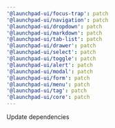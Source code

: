 ```yaml
---
'@launchpad-ui/focus-trap': patch
'@launchpad-ui/navigation': patch
'@launchpad-ui/dropdown': patch
'@launchpad-ui/markdown': patch
'@launchpad-ui/tab-list': patch
'@launchpad-ui/drawer': patch
'@launchpad-ui/select': patch
'@launchpad-ui/toggle': patch
'@launchpad-ui/alert': patch
'@launchpad-ui/modal': patch
'@launchpad-ui/form': patch
'@launchpad-ui/menu': patch
'@launchpad-ui/tag': patch
'@launchpad-ui/core': patch
---
```


Update dependencies
